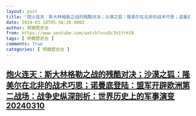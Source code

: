 ```yaml
---
layout: post
title: "炮火连天：斯大林格勒之战的残酷对决；沙漠之狐：隆美尔在北非的战术巧思；诺曼底登陆：盟军开辟欧洲第二战场：战争史纵深剖析：世界历史上的军事演变20240310"
date: 2024-03-10T05:58:26.000Z
author: 明鏡歷史台
from: https://www.youtube.com/watch?v=zQc3h1YrkS8
tags: [ 明鏡歷史台 ]
comments: True
categories: [ 明鏡歷史台 ]
---
```

<!--1710050306000-->
[炮火连天：斯大林格勒之战的残酷对决；沙漠之狐：隆美尔在北非的战术巧思；诺曼底登陆：盟军开辟欧洲第二战场：战争史纵深剖析：世界历史上的军事演变20240310](https://www.youtube.com/watch?v=zQc3h1YrkS8)
------

<div>

</div>
